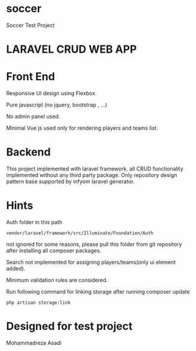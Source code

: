 # soccer
Soccer Test Project

# LARAVEL CRUD WEB APP

# Front End

Responsive UI design using Flexbox.

Pure javascript (no jquery, bootstrap , ...)

No admin panel used.

Minimal Vue js used only for rendering players and teams list.

# Backend

This project implemented with laravel framework.
all CRUD functionality implemented without any third party package.
Only repository design pattern base supported by infyom laravel generator.

# Hints
Auth folder in this path 
````
vendor/laravel/framework/src/Illuminate/Foundation/Auth
````
not ignored for some reasons,
please pull this folder from git repository after installing all composer packages.

Search not implemented for assigning players/teams(only ui element added).

Minimum validation rules are considered.

Run following command for linking storage after running composer update 
```
php artisan storage:link
```

# Designed for test project
Mohammadreza Asadi

